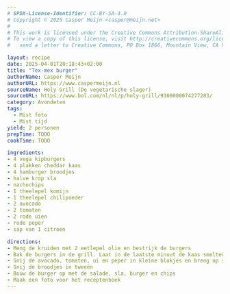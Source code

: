 ```yaml
---
# SPDX-License-Identifier: CC-BY-SA-4.0
# Copyright © 2025 Casper Meijn <casper@meijn.net>
# 
# This work is licensed under the Creative Commons Attribution-ShareAlike 4.0 International License. 
# To view a copy of this license, visit http://creativecommons.org/licenses/by-sa/4.0/ or 
#   send a letter to Creative Commons, PO Box 1866, Mountain View, CA 94042, USA.

layout: recipe
date: 2025-04-01T20:18:43+02:00
title: "Tex-mex burger"
authorName: Casper Meijn
authorURL: https://www.caspermeijn.nl
sourceName: Holy Grill (De vegetarische slager) 
sourceURL: https://www.bol.com/nl/nl/p/holy-grill/9300000074277283/
category: Avondeten
tags:
  - Mist foto
  - Mist tijd
yield: 2 personen
prepTime: TODO
cookTime: TODO 

ingredients:
- 4 vega kipburgers
- 4 plakken cheddar kaas
- 4 hamburger broodjes
- halve krop sla
- nachochips
- 1 theelepel komijn
- 1 theelepel chilipoeder
- 2 avocado
- 2 tomaten
- 2 rode uien
- rode peper
- sap van 1 citroen

directions:
- Meng de kruiden met 2 eetlepel olie en bestrijk de burgers
- Bak de burgers in de grill. Laat in de laatste minuut de kaas smelten op de burger
- Snij de avocado, tomaten, ui en peper in kleine blokjes en breng op smaak met zout en citroensap
- Snij de broodjes in tweeën
- Bouw de burger op met de salade, sla, burger en chips
- Maak een foto voor het receptenboek
---
```

